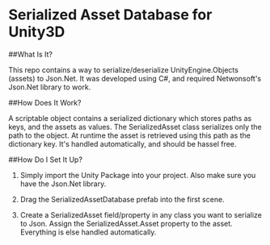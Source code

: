 Serialized Asset Database for Unity3D
==================== 

##What Is It?

This repo contains a way to serialize/deserialize UnityEngine.Objects (assets) to Json.Net. It was developed using C#, and required Netwonsoft's Json.Net library to work.

##How Does It Work?

A scriptable object contains a serialized dictionary which stores paths as keys, and the assets as values. The SerializedAsset<T> class serializes only the path to the object. At runtime the asset is retrieved using this path as the dictionary key. It's handled automatically, and should be hassel free.

##How Do I Set It Up?

1. Simply import the Unity Package into your project. Also make sure you have the Json.Net library.

2. Drag the SerializedAssetDatabase prefab into the first scene.

3. Create a SerializedAsset<T> field/property in any class you want to serialize to Json. Assign the SerializedAsset.Asset property to the asset. Everything is else handled automatically.